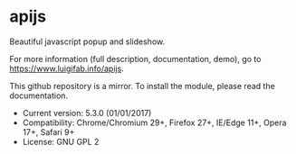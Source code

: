 # apijs

Beautiful javascript popup and slideshow.

For more information (full description, documentation, demo), go to https://www.luigifab.info/apijs.

This github repository is a mirror. To install the module, please read the documentation.

- Current version: 5.3.0 (01/01/2017)
- Compatibility: Chrome/Chromium 29+, Firefox 27+, IE/Edge 11+, Opera 17+, Safari 9+
- License: GNU GPL 2
